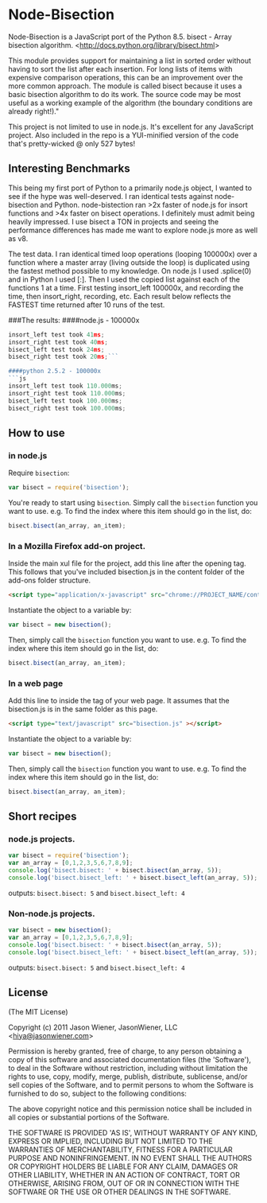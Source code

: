 # Node-Bisection

Node-Bisection is a JavaScript port of the Python 8.5. bisect - Array bisection algorithm.
&lt;http://docs.python.org/library/bisect.html&gt;

This module provides support for maintaining a list in sorted order without having to sort 
the list after each insertion. For long lists of items with expensive comparison operations,
this can be an improvement over the more common approach. The module is called bisect because
it uses a basic bisection algorithm to do its work. The source code may be most useful as a 
working example of the algorithm (the boundary conditions are already right!)."

This project is not limited to use in node.js. It's excellent for any JavaScript project. Also 
included in the repo is a YUI-minified version of the code that's pretty-wicked @ only 527 bytes!

## Interesting Benchmarks
This being my first port of Python to a primarily node.js object, I wanted to see if the hype was
well-deserved. I ran identical tests against node-bisection and Python.  node-bistection ran >2x
faster of node.js for insort functions and >4x faster on bisect operations. I definitely must 
admit being heavily impressed. I use bisect a TON in projects and seeing the performance 
differences has made me want to explore node.js more as well as v8.

The test data. I ran identical timed loop operations (looping
100000x) over a function where a master array (living outside the loop)
is duplicated using the fastest method possible to my knowledge. On
node.js I used .splice(0) and in Python I used [:].  Then I used the
copied list against each of the functions 1 at a time. First testing
insort_left 100000x, and recording the time, then insort_right, recording,
etc. Each result below reflects the FASTEST time returned after 10 runs of the test.

###The results:
####node.js - 100000x
```js
insort_left test took 41ms;
insort_right test took 40ms;
bisect_left test took 24ms;
bisect_right test took 20ms;```

####python 2.5.2 - 100000x
```js
insort_left test took 110.000ms;
insort_right test took 110.000ms;
bisect_left test took 100.000ms;
bisect_right test took 100.000ms;
```

## How to use

### in node.js

Require `bisection`:

```js
var bisect = require('bisection');
```
You're ready to start using `bisection`. Simply call the `bisection` function you want to use.
e.g. To find the index where this item should go in the list, do:

```js
bisect.bisect(an_array, an_item);
```

### In a Mozilla Firefox add-on project.

Inside the main xul file for the project, add this line after the opening <overlay> tag. This 
follows that you've included bisection.js in the content folder of the add-ons folder structure.

```html
<script type="application/x-javascript" src="chrome://PROJECT_NAME/content/bisection.js"/>
```
Instantiate the object to a variable by:

```js
var bisect = new bisection();
```

Then, simply call the `bisection` function you want to use. e.g. To find the index where this
item should go in the list, do:

```js
bisect.bisect(an_array, an_item);
```

### In a web page

Add this line to inside the <head> tag of your web page. It assumes that the bisection.js is 
in the same folder as this page.

```html
<script type="text/javascript" src="bisection.js" ></script>
```
Instantiate the object to a variable by:

```js
var bisect = new bisection();
```

Then, simply call the `bisection` function you want to use. e.g. To find the index where this
item should go in the list, do:

```js
bisect.bisect(an_array, an_item);
```
## Short recipes

### node.js projects.

```js
var bisect = require('bisection');
var an_array = [0,1,2,3,5,6,7,8,9];
console.log('bisect.bisect: ' + bisect.bisect(an_array, 5));
console.log('bisect.bisect_left: ' + bisect.bisect_left(an_array, 5));
```

outputs:
```bisect.bisect: 5``` and ```bisect.bisect_left: 4```

### Non-node.js projects.

```js
var bisect = new bisection();
var an_array = [0,1,2,3,5,6,7,8,9];
console.log('bisect.bisect: ' + bisect.bisect(an_array, 5));
console.log('bisect.bisect_left: ' + bisect.bisect_left(an_array, 5));
```

outputs:
```bisect.bisect: 5``` and ```bisect.bisect_left: 4```

## License 

(The MIT License)

Copyright (c) 2011 Jason Wiener, JasonWiener, LLC &lt;hiya@jasonwiener.com&gt;

Permission is hereby granted, free of charge, to any person obtaining
a copy of this software and associated documentation files (the
'Software'), to deal in the Software without restriction, including
without limitation the rights to use, copy, modify, merge, publish,
distribute, sublicense, and/or sell copies of the Software, and to
permit persons to whom the Software is furnished to do so, subject to
the following conditions:

The above copyright notice and this permission notice shall be
included in all copies or substantial portions of the Software.

THE SOFTWARE IS PROVIDED 'AS IS', WITHOUT WARRANTY OF ANY KIND,
EXPRESS OR IMPLIED, INCLUDING BUT NOT LIMITED TO THE WARRANTIES OF
MERCHANTABILITY, FITNESS FOR A PARTICULAR PURPOSE AND NONINFRINGEMENT.
IN NO EVENT SHALL THE AUTHORS OR COPYRIGHT HOLDERS BE LIABLE FOR ANY
CLAIM, DAMAGES OR OTHER LIABILITY, WHETHER IN AN ACTION OF CONTRACT,
TORT OR OTHERWISE, ARISING FROM, OUT OF OR IN CONNECTION WITH THE
SOFTWARE OR THE USE OR OTHER DEALINGS IN THE SOFTWARE.